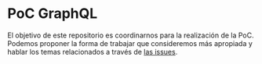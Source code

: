 # PoC GraphQL

El objetivo de este repositorio es coordinarnos para la realización de la PoC. Podemos proponer la forma de trabajar que consideremos más apropiada y hablar los temas relacionados a través de [las issues](https://github.com/next-davidespinola/poc-graphql/issues).

